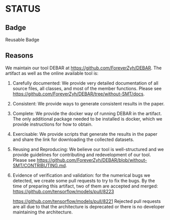 # STATUS

## Badge

Reusable Badge

## Reasons

We maintain our tool DEBAR at https://github.com/ForeverZyh/DEBAR. The artifact as well as the online available tool is:

1. Carefully documented: We provide very detailed documentation of all source files, all classes, and most of the member functions. Please see https://github.com/ForeverZyh/DEBAR/tree/without-SMT/docs.

2. Consistent: We provide ways to generate consistent results in the paper.

3. Complete: We provide the docker way of running DEBAR in the artifact. The only additional package needed to be installed is docker, which we provide instructions for how to obtain.

4. Exercisable: We provide scripts that generate the results in the paper and share the link for downloading the collected datasets.

5. Reusing and Reproducing: We believe our tool is well-structured and we provide guidelines for contributing and redevelopment of our tool. Please see https://github.com/ForeverZyh/DEBAR/blob/without-SMT/CONTRIBUTING.md.

6. Evidence of verification and validation: for the numerical bugs we detected, we create some pull requests to try to fix the bugs. By the time of preparing this artifact, two of them are accepted and merged:
   https://github.com/tensorflow/models/pull/8223

   https://github.com/tensorflow/models/pull/8221
   Rejected pull requests are all due to that the architecture is deprecated or there is no developer maintaining the architecture.
